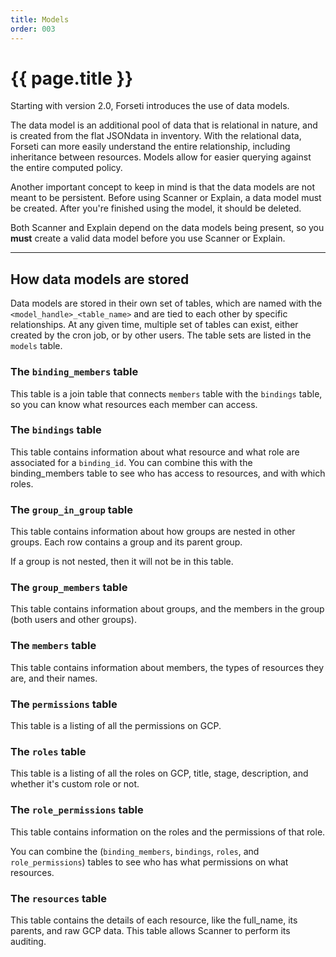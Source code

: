 ```yaml
---
title: Models
order: 003
---
```


# {{ page.title }}

Starting with version 2.0, Forseti introduces the use of data models.

The data model is an additional pool of data that is relational in nature,
and is created from the flat JSONdata in inventory. With the relational data, Forseti
can more easily understand the entire relationship, including inheritance between resources. Models
allow for easier querying against the entire computed policy.

Another important concept to keep in mind is that the data models are not meant
to be persistent. Before using Scanner or Explain, a data model must be created. After you're
finished using the model, it should be deleted.

Both Scanner and Explain depend on the data models being present, so you
**must** create a valid data model before you use Scanner or Explain.

---

## How data models are stored

Data models are stored in their own set of tables, which are named with the
`<model_handle>_<table_name>` and are tied to each other by specific relationships. At any given
time, multiple set of tables can exist, either created by the cron job, or by other users. The
table sets are listed in the `models` table.

### The `binding_members` table

This table is a join table that connects `members` table with the `bindings` table, so you can
know what resources each member can access.

### The `bindings` table

This table contains information about what resource and what role are associated for a
`binding_id`. You can combine this with the binding_members table to see who has access to
resources, and with which roles.

### The `group_in_group` table

This table contains information about how groups are nested in other groups.
Each row contains a group and its parent group.

If a group is not nested, then it will not be in this table.

### The `group_members` table

This table contains information about groups, and the members in the group
(both users and other groups).

### The `members` table

This table contains information about members, the types of resources they are,
and their names.

### The `permissions` table

This table is a listing of all the permissions on GCP.

### The `roles` table

This table is a listing of all the roles on GCP, title, stage, description,
and whether it's custom role or not.

### The `role_permissions` table

This table contains information on the roles and the permissions of that role.

You can combine the (`binding_members`, `bindings`, `roles`, and
`role_permissions`) tables to see who has what permissions on what resources.

### The `resources` table
This table contains the details of each resource, like the full_name, its
parents, and raw GCP data. This table allows Scanner to perform its auditing.
